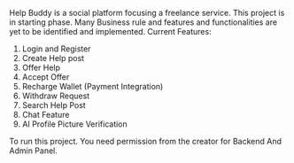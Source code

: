 Help Buddy is a social platform focusing a freelance service. 
This project is in starting phase. 
Many Business rule and features and functionalities are yet to be identified and implemented.
Current Features:
1. Login and Register
2. Create Help post
3. Offer Help
4. Accept Offer
5. Recharge Wallet (Payment Integration)
6. Withdraw Request
7. Search Help Post
8. Chat Feature
9. AI Profile Picture Verification

To run this project. You need permission from the creator for Backend And Admin Panel.
